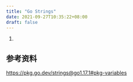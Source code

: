```yaml
---
title: "Go Strings"
date: 2021-09-27T10:35:22+08:00
draft: false
---
```


1. 


## 参考资料

https://pkg.go.dev/strings@go1.17.1#pkg-variables